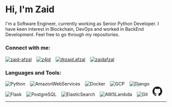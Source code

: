 <h1 align="left">Hi, I'm Zaid</h1>
<p align="left">I'm a Software Engineer, currently working as Senior Python Developer. I have keen interest in Blockchain, DevOps and worked in BackEnd Development. Feel free to go through my repositories.</p>

<p align="left">
<h3 align="left">Connect with me:</h3>
<a href="https://linkedin.com/in/zaid-afzal" target="blank"><img align="center" src="https://img.shields.io/badge/linkedin-%230077B5.svg?&style=for-the-badge&logo=linkedin&logoColor=white" alt="zaid-afzal" /></a> &ensp;  
<a href="https://github.com/z4id" target="blank"><img align="center" src="https://img.shields.io/badge/github-%23100000.svg?&style=for-the-badge&logo=github&logoColor=white" alt="z4id" /></a> &ensp;  
<a href="https://medium.com/@zaid.afzal" target="blank"><img align="center" src="https://img.shields.io/badge/medium-%2312100E.svg?&style=for-the-badge&logo=medium&logoColor=white" alt="@zaid.afzal" /></a> &ensp;  
<a href="mailto:zaidafzal@protonmail.com" target="blank"><img align="center" src="https://img.shields.io/badge/gmail-D14836?&style=for-the-badge&logo=gmail&logoColor=white" alt="zaidafzal" /></a> &ensp; 
</p>

<h3 align="left">Languages and Tools:</h3>
<p align="left"> 
  <a> <img alt="Python" title="Python" width="30px" height="30px" src="https://www.vectorlogo.zone/logos/python/python-icon.svg" /> </a> &ensp;
  <a> <img alt="AmazonWebServices" title="AmazonWebServices" width="60px" height="30px" src="https://www.vectorlogo.zone/logos/amazon_aws/amazon_aws-ar21.svg" /> </a> &ensp;
  <a> <img alt="Docker" title="Docker" width="30px" height="30px" src="https://www.vectorlogo.zone/logos/docker/docker-icon.svg" /> </a> &ensp;
  <a> <img alt="GCP" title="GCP" width="30px" height="30px" src="https://www.vectorlogo.zone/logos/google_cloud/google_cloud-icon.svg" /> </a> &ensp;
  <a> <img alt="Django" title="Django" width="30px" height="30px" src="https://www.vectorlogo.zone/logos/djangoproject/djangoproject-ar21.svg" /> </a> &ensp;
  <a> <img alt="Flask" title="Flask" width="30px" height="30px" src="https://www.vectorlogo.zone/logos/pocoo_flask/pocoo_flask-icon.svg" /> </a> &ensp;
  <a> <img alt="PostgreSQL" title="PostgreSQL" width="30px" height="30px" src="https://www.vectorlogo.zone/logos/postgresql/postgresql-ar21.svg" /> </a> &ensp;
  <a> <img alt="ElasticSearch" title="ElasticSearch" width="30px" height="30px" src="https://www.vectorlogo.zone/logos/elastic/elastic-ar21.svg" /> </a> &ensp;
  <a> <img alt="AWSLambda" title="AWSLambda" width="30px" height="30px" src="https://www.vectorlogo.zone/logos/amazon_awslambda/amazon_awslambda-ar21.svg" /> </a> &ensp;
    <a> <img alt="Git" title="Git" width="30px" height="30px" src="https://www.vectorlogo.zone/logos/git-scm/git-scm-icon.svg" /> </a> &ensp;
    <a> <img alt="Github" title="Github" width="30px" height="30px" src="https://raw.githubusercontent.com/github/explore/78df643247d429f6cc873026c0622819ad797942/topics/github/github.png" /> </a> &ensp;
</p>

<hr>
